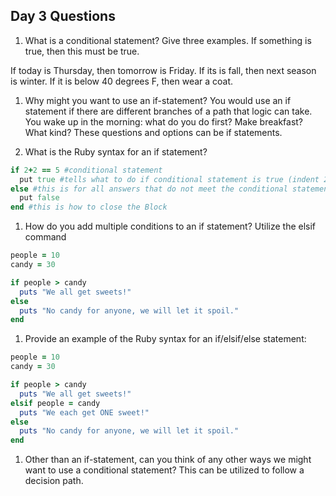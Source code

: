 ## Day 3 Questions

1. What is a conditional statement? Give three examples. If something is true, then this must be true.

If today is Thursday, then tomorrow is Friday.
If its is fall, then next season is winter.
If it is below 40 degrees F, then wear a coat. 

1. Why might you want to use an if-statement? You would use an if statement if there are different branches of a path that logic can take. You wake up in the morning: what do you do first? Make breakfast? What kind? These questions and options can be if statements.

1. What is the Ruby syntax for an if statement?
```ruby
if 2+2 == 5 #conditional statement
  put true #tells what to do if conditional statement is true (indent 2 spaces under if) This is a Block.
else #this is for all answers that do not meet the conditional statement
  put false
end #this is how to close the Block
```

1. How do you add multiple conditions to an if statement? Utilize the elsif command
```ruby
people = 10
candy = 30

if people > candy
  puts "We all get sweets!"
else
  puts "No candy for anyone, we will let it spoil."
end
```

1. Provide an example of the Ruby syntax for an if/elsif/else statement:
```ruby
people = 10
candy = 30

if people > candy
  puts "We all get sweets!"
elsif people = candy
  puts "We each get ONE sweet!"
else
  puts "No candy for anyone, we will let it spoil."
end
```

1. Other than an if-statement, can you think of any other ways we might want to use a conditional statement?
This can be utilized to follow a decision path.
